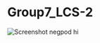 # Group7_LCS-2
![Screenshot negpod](https://user-images.githubusercontent.com/105202770/175096472-956ba8c7-9cdc-40b2-b9f6-605f30dd1863.png)
hi
